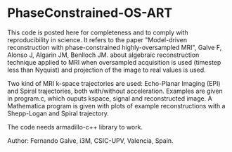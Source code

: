 # PhaseConstrained-OS-ART

This code is posted here for completeness and to comply with reproducibility in science.
It refers to the paper "Model-driven reconstruction with phase-constrained highly-oversampled MRI", Galve F, Alonso J, Algarin JM, Benlloch JM.
about algebraic reconstruction technique applied to MRI when oversampled acquisition is used (timestep less than Nyquist) and projection of the 
image to real values is used. 

Two kind of MRI k-space trajectories are used: Echo-Planar Imaging (EPI) and Spiral trajectories, both with/without acceleration. 
Examples are given in program.c, which ouputs kspace, signal and reconstructed image. A Mathematica program is given with plots of example 
reconstructions with a Shepp-Logan and Spiral trajectory.

The code needs armadillo-c++ library to work.

Author: Fernando Galve, i3M, CSIC-UPV, Valencia, Spain.


